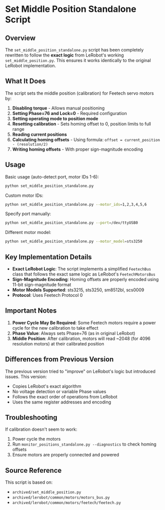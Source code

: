 # Set Middle Position Standalone Script

## Overview

The `set_middle_position_standalone.py` script has been completely rewritten to follow the **exact logic** from LeRobot's working `set_middle_position.py`. This ensures it works identically to the original LeRobot implementation.

## What It Does

The script sets the middle position (calibration) for Feetech servo motors by:

1. **Disabling torque** - Allows manual positioning
2. **Setting Phase=76 and Lock=0** - Required configuration
3. **Setting operating mode to position mode**
4. **Resetting calibration** - Sets homing offset to 0, position limits to full range
5. **Reading current positions** 
6. **Calculating homing offsets** - Using formula: `offset = current_position - (resolution/2)`
7. **Writing homing offsets** - With proper sign-magnitude encoding

## Usage

Basic usage (auto-detect port, motor IDs 1-6):
```bash
python set_middle_position_standalone.py
```

Custom motor IDs:
```bash
python set_middle_position_standalone.py --motor_ids=1,2,3,4,5,6
```

Specify port manually:
```bash
python set_middle_position_standalone.py --port=/dev/ttyUSB0
```

Different motor model:
```bash
python set_middle_position_standalone.py --motor_model=sts3250
```

## Key Implementation Details

- **Exact LeRobot Logic**: The script implements a simplified `FeetechBus` class that follows the exact same logic as LeRobot's `FeetechMotorsBus`
- **Sign-Magnitude Encoding**: Homing offsets are properly encoded using 11-bit sign-magnitude format
- **Motor Models Supported**: sts3215, sts3250, sm8512bl, scs0009
- **Protocol**: Uses Feetech Protocol 0

## Important Notes

1. **Power Cycle May Be Required**: Some Feetech motors require a power cycle for the new calibration to take effect
2. **Phase Value**: Always sets Phase=76 (as in original LeRobot)
3. **Middle Position**: After calibration, motors will read ~2048 (for 4096 resolution motors) at their calibrated position

## Differences from Previous Version

The previous version tried to "improve" on LeRobot's logic but introduced issues. This version:
- Copies LeRobot's exact algorithm
- No voltage detection or variable Phase values
- Follows the exact order of operations from LeRobot
- Uses the same register addresses and encoding

## Troubleshooting

If calibration doesn't seem to work:
1. Power cycle the motors
2. Run `monitor_positions_standalone.py --diagnostics` to check homing offsets
3. Ensure motors are properly connected and powered

## Source Reference

This script is based on:
- `archived/set_middle_position.py` 
- `archived/lerobot/common/motors/motors_bus.py`
- `archived/lerobot/common/motors/feetech/feetech.py` 